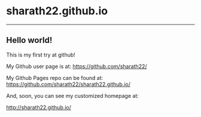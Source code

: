 # sharath22.github.io

------------------------------
## Hello world!

This is my first try at github!

My Github user page is at: 
https://github.com/sharath22/

My Github Pages repo can be found at:  
https://github.com/sharath22/sharath22.github.io/

And, soon, you can see my customized homepage at:

http://sharath22.github.io/
